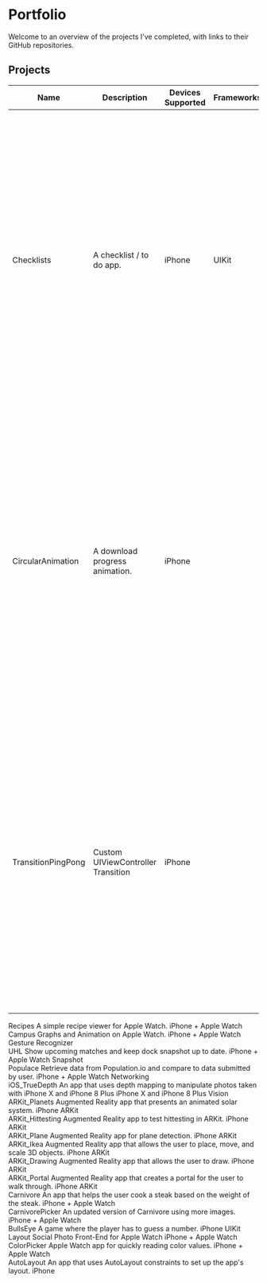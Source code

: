 # Portfolio

Welcome to an overview of the projects I've completed, with links to their GitHub repositories.

## Projects
|    Name    |    Description    |    Devices Supported    |    Frameworks    |    Repo Link    |    Image    |
|    -------------    |    -------------    |    -------------    |    -------------    |    -------------    |    -------------    |
|    Checklists    |    A checklist / to do app.    |    iPhone    |    UIKit    |    [ARKit_Planets](https://github.com/IJkeBotman/Checklists)    |    <img src="https://github.com/IJkeBotman/Portfolio/blob/master/Images/ARKit_Planets.gif" width="600">    |
|    CircularAnimation    |    A download progress animation.    |    iPhone    |        |    [ARKit_Planets](https://github.com/IJkeBotman/CircularAnimation)    |    <img src="https://github.com/IJkeBotman/Portfolio/blob/master/Images/ARKit_Planets.gif" width="600">    |
|    TransitionPingPong    |    Custom UIViewController Transition    |    iPhone    |        |    [Transition Ping Pong](https://github.com/IJkeBotman/TransitionPingPong)    |    <img src="https://github.com/IJkeBotman/Portfolio/blob/master/Images/BullsEye.gif" width="600">    |
Recipes        A simple recipe viewer for Apple Watch.        iPhone + Apple Watch                            
Campus        Graphs and Animation on Apple Watch.        iPhone + Apple Watch        Gesture Recognizer                    
UHL        Show upcoming matches and keep dock snapshot up to date.        iPhone + Apple Watch        Snapshot                    
Populace        Retrieve data from Population.io and compare to data submitted by user.        iPhone + Apple Watch        Networking                    
iOS_TrueDepth        An app that uses depth mapping to manipulate photos taken with iPhone X and iPhone 8 Plus        iPhone X and iPhone 8 Plus        Vision                    
ARKit_Planets        Augmented Reality app that presents an animated solar system.        iPhone        ARKit                    
ARKit_Hittesting        Augmented Reality app to test hittesting in ARKit.        iPhone        ARKit                    
ARKit_Plane        Augmented Reality app for plane detection.        iPhone        ARKit                    
ARKit_Ikea        Augmented Reality app that allows the user to place, move, and scale 3D objects.        iPhone        ARKit                    
ARKit_Drawing        Augmented Reality app that allows the user to draw.        iPhone        ARKit                    
ARKit_Portal        Augmented Reality app that creates a portal for the user to walk through.        iPhone        ARKit                    
Carnivore        An app that helps the user cook a steak based on the weight of the steak.        iPhone + Apple Watch                            
CarnivorePicker        An updated version of Carnivore using more images.        iPhone + Apple Watch                            
BullsEye        A game where the player has to guess a number.        iPhone        UIKit                    
Layout        Social Photo Front-End for Apple Watch        iPhone + Apple Watch                            
ColorPicker        Apple Watch app for quickly reading color values.        iPhone + Apple Watch                            
AutoLayout        An app that uses AutoLayout constraints to set up the app's layout.        iPhone                            
